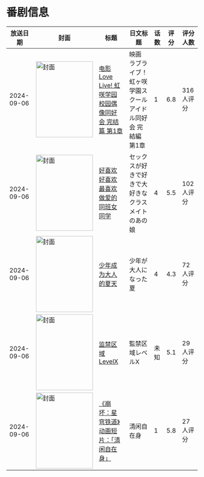# 番剧信息

|放送日期|封面|标题|日文标题|话数|评分|评分人数|
|---|---|---|---|---|---|---|
|2024-09-06|<img src="//lain.bgm.tv/pic/cover/c/68/eb/442614_22L71.jpg" alt="封面" style="width:150px;height:200px;object-fit:cover;">|[电影 Love Live! 虹咲学园校园偶像同好会 完结篇 第1章](https://bangumi.tv/subject/442614)|映画 ラブライブ！虹ヶ咲学園スクールアイドル同好会 完結編 第1章|1|6.8|316人评分|
|2024-09-06|<img src="/img/no_icon_subject.png" alt="封面" style="width:150px;height:200px;object-fit:cover;">|[好喜欢好喜欢最喜欢做爱的同班女同学](https://bangumi.tv/subject/482920)|セックスが好きで好きで大好きなクラスメイトのあの娘|4|5.5|102人评分|
|2024-09-06|<img src="/img/no_icon_subject.png" alt="封面" style="width:150px;height:200px;object-fit:cover;">|[少年成为大人的夏天](https://bangumi.tv/subject/498203)|少年が大人になった夏|4|4.3|72人评分|
|2024-09-06|<img src="//lain.bgm.tv/pic/cover/c/b9/55/507433_00reD.jpg" alt="封面" style="width:150px;height:200px;object-fit:cover;">|[监禁区域LevelX](https://bangumi.tv/subject/507433)|監禁区域レベルX|未知|5.1|29人评分|
|2024-09-06|<img src="//lain.bgm.tv/pic/cover/c/53/34/511299_E6dER.jpg" alt="封面" style="width:150px;height:200px;object-fit:cover;">|[《崩坏：星穹铁道》动画短片：「清闲自在身」](https://bangumi.tv/subject/511299)|清闲自在身|1|5.8|27人评分|
